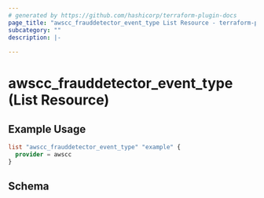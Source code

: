 ```yaml
---
# generated by https://github.com/hashicorp/terraform-plugin-docs
page_title: "awscc_frauddetector_event_type List Resource - terraform-provider-awscc"
subcategory: ""
description: |-
  
---
```


# awscc_frauddetector_event_type (List Resource)



## Example Usage

```terraform
list "awscc_frauddetector_event_type" "example" {
  provider = awscc
}
```

<!-- schema generated by tfplugindocs -->
## Schema
